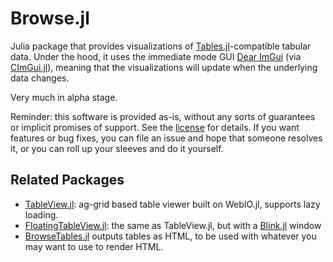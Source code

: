 # Browse.jl

Julia package that provides visualizations of [Tables.jl](https://github.com/JuliaData/Tables.jl)-compatible tabular data. Under the hood, it uses the immediate mode GUI [Dear ImGui](https://github.com/ocornut/imgui) (via [CImGui.jl](https://github.com/Gnimuc/CImGui.jl)), meaning that the visualizations will update when the underlying data changes.

Very much in alpha stage.

Reminder: this software is provided as-is, without any sorts of guarantees or implicit promises of support. See the [license](LICENSE.md) for details. If you want features or bug fixes, you can file an issue and hope that someone resolves it, or you can roll up your sleeves and do it yourself. 

## Related Packages

- [TableView.jl](https://github.com/JuliaComputing/TableView.jl): ag-grid based table viewer built on WebIO.jl, supports lazy loading.
- [FloatingTableView.jl](https://github.com/pdeffebach/FloatingTableView.jl): the same as TableView.jl, but with a [Blink.jl]() window 
- [BrowseTables.jl](https://github.com/tpapp/BrowseTables.jl) outputs tables as HTML, to be used with whatever you may want to use to render HTML.
